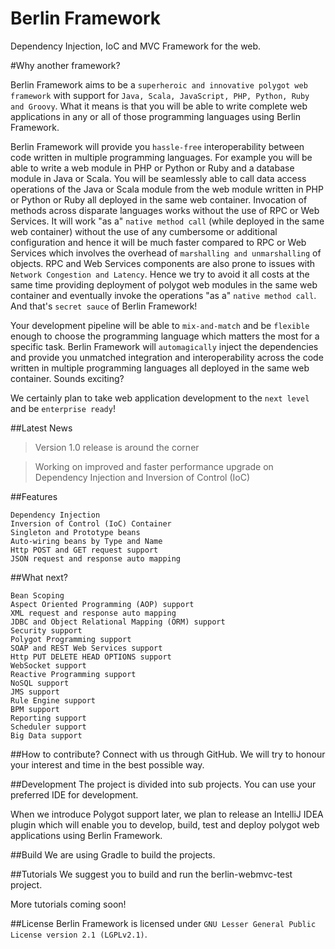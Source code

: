 # Berlin Framework
Dependency Injection, IoC and MVC Framework for the web. 

#Why another framework?

Berlin Framework aims to be a `superheroic and innovative polygot web framework` with support for `Java, Scala, JavaScript, PHP, Python, Ruby and Groovy`. What it means is that you will be able to write complete web applications in any or all of those programming languages using Berlin Framework. 

Berlin Framework will provide you `hassle-free` interoperability between code written in multiple programming languages. For example you will be able to write a web module in PHP or Python or Ruby and a database module in Java or Scala. You will be seamlessly able to call data access operations of the Java or Scala module from the web module written in PHP or Python or Ruby all deployed in the same web container. Invocation of methods across disparate languages works without the use of RPC or Web Services. It will work "as a" `native method call` (while deployed in the same web container) without the use of any cumbersome or additional configuration and hence it will be much faster compared to RPC or Web Services which involves the overhead of `marshalling and unmarshalling` of objects. RPC and Web Services components are also prone to issues with `Network Congestion and Latency`. Hence we try to avoid it all costs at the same time providing deployment of polygot web modules in the same web container and eventually invoke the operations "as a" `native method call`. And that's `secret sauce` of Berlin Framework! 

Your development pipeline will be able to `mix-and-match` and be `flexible` enough to choose the programming language which matters the most for a specific task. Berlin Framework will `automagically` inject the dependencies and provide you unmatched integration and interoperability across the code written in multiple programming languages all deployed in the same web container. Sounds exciting? 

We certainly plan to take web application development to the `next level` and be `enterprise ready`! 

##Latest News

> Version 1.0 release is around the corner

> Working on improved and faster performance upgrade on Dependency Injection and Inversion of Control (IoC)

##Features

```
Dependency Injection
Inversion of Control (IoC) Container
Singleton and Prototype beans
Auto-wiring beans by Type and Name
Http POST and GET request support
JSON request and response auto mapping
```
##What next?

```
Bean Scoping
Aspect Oriented Programming (AOP) support
XML request and response auto mapping
JDBC and Object Relational Mapping (ORM) support
Security support
Polygot Programming support
SOAP and REST Web Services support
Http PUT DELETE HEAD OPTIONS support
WebSocket support
Reactive Programming support
NoSQL support
JMS support
Rule Engine support
BPM support
Reporting support
Scheduler support
Big Data support
```
##How to contribute?
Connect with us through GitHub. We will try to honour your interest and time in the best possible way. 

##Development
The project is divided into sub projects. You can use your preferred IDE for development.

When we introduce Polygot support later, we plan to release an IntelliJ IDEA plugin which will enable you to develop, build, test and deploy polygot web applications using Berlin Framework.

##Build
We are using Gradle to build the projects. 

##Tutorials
We suggest you to build and run the berlin-webmvc-test project.

More tutorials coming soon!

##License
Berlin Framework is licensed under `GNU Lesser General Public License version 2.1 (LGPLv2.1)`. 
